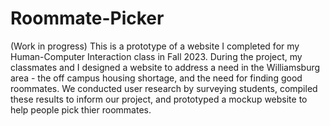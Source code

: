 # Roommate-Picker
(Work in progress)
This is a prototype of a website I completed for my Human-Computer Interaction class in Fall 2023.
During the project, my classmates and I designed a website to address a need in the Williamsburg area - the off campus housing shortage, and the need for finding good roommates.
We conducted user research by surveying students, compiled these results to inform our project, and prototyped a mockup website to help people pick thier roommates.
